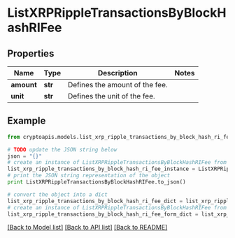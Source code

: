 # ListXRPRippleTransactionsByBlockHashRIFee


## Properties
Name | Type | Description | Notes
------------ | ------------- | ------------- | -------------
**amount** | **str** | Defines the amount of the fee. | 
**unit** | **str** | Defines the unit of the fee. | 

## Example

```python
from cryptoapis.models.list_xrp_ripple_transactions_by_block_hash_ri_fee import ListXRPRippleTransactionsByBlockHashRIFee

# TODO update the JSON string below
json = "{}"
# create an instance of ListXRPRippleTransactionsByBlockHashRIFee from a JSON string
list_xrp_ripple_transactions_by_block_hash_ri_fee_instance = ListXRPRippleTransactionsByBlockHashRIFee.from_json(json)
# print the JSON string representation of the object
print ListXRPRippleTransactionsByBlockHashRIFee.to_json()

# convert the object into a dict
list_xrp_ripple_transactions_by_block_hash_ri_fee_dict = list_xrp_ripple_transactions_by_block_hash_ri_fee_instance.to_dict()
# create an instance of ListXRPRippleTransactionsByBlockHashRIFee from a dict
list_xrp_ripple_transactions_by_block_hash_ri_fee_form_dict = list_xrp_ripple_transactions_by_block_hash_ri_fee.from_dict(list_xrp_ripple_transactions_by_block_hash_ri_fee_dict)
```
[[Back to Model list]](../README.md#documentation-for-models) [[Back to API list]](../README.md#documentation-for-api-endpoints) [[Back to README]](../README.md)


